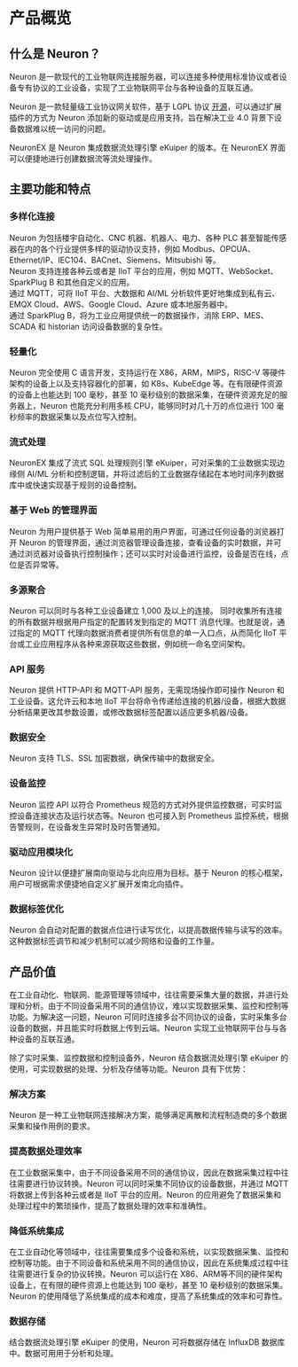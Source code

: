 # 产品概览

## 什么是 Neuron？

Neuron 是一款现代的工业物联网连接服务器，可以连接多种使用标准协议或者设备专有协议的工业设备，实现了工业物联网平台与各种设备的互联互通。

Neuron 是一款轻量级工业协议网关软件，基于 LGPL 协议 [开源](https://github.com/emqx/neuron)，可以通过扩展插件的方式为 Neuron 添加新的驱动或是应用支持。旨在解决工业 4.0 背景下设备数据难以统一访问的问题。

NeuronEX 是 Neuron 集成数据流处理引擎 eKuiper 的版本。在 NeuronEX 界面可以便捷地进行创建数据流等流处理操作。

## 主要功能和特点

### 多样化连接

Neuron 为包括楼宇自动化、CNC 机器、机器人、电力、各种 PLC 甚至智能传感器在内的各个行业提供多样的驱动协议支持，例如 Modbus、OPCUA、Ethernet/IP、IEC104、BACnet、Siemens、Mitsubishi 等。<br />
Neuron 支持连接各种云或者是 IIoT 平台的应用，例如 MQTT、WebSocket、SparkPlug B 和其他自定义的应用。<br />
通过 MQTT，可将 IIoT 平台、大数据和 AI/ML 分析软件更好地集成到私有云、EMQX Cloud、AWS、Google Cloud、Azure 或本地服务器中。<br />
通过 SparkPlug B，将为工业应用提供统一的数据操作，消除 ERP、MES、SCADA 和 historian 访问设备数据的复杂性。

### 轻量化

Neuron 完全使用 C 语言开发，支持运行在 X86，ARM，MIPS，RISC-V 等硬件架构的设备上以及支持容器化的部署，如 K8s、KubeEdge 等。在有限硬件资源的设备上也能达到 100 毫秒，甚至 10 毫秒级别的数据采集，在硬件资源充足的服务器上，Neuron 也能充分利用多核 CPU，能够同时对几十万的点位进行 100 毫秒频率的数据采集以及点位写入控制。

### 流式处理

NeuronEX 集成了流式 SQL 处理规则引擎 eKuiper，可对采集的工业数据实现边缘侧 AI/ML 分析和控制逻辑，并将过滤后的工业数据存储起在本地时间序列数据库中或快速实现基于规则的设备控制。

### 基于 Web 的管理界面

Neuron 为用户提供基于 Web 简单易用的用户界面，可通过任何设备的浏览器打开 Neuron 的管理界面，通过浏览器管理设备连接，查看设备的实时数据，并可通过浏览器对设备执行控制操作；还可以实时对设备进行监控，设备是否在线，点位是否异常等。 

### 多源聚合

Neuron 可以同时与各种工业设备建立 1,000 及以上的连接。 同时收集所有连接的所有数据并根据用户指定的配置转发到指定的 MQTT 消息代理。也就是说，通过指定的 MQTT 代理向数据消费者提供所有信息的单一入口点，从而简化 IIoT 平台或工业应用程序从各种来源获取这些数据，例如统一命名空间架构。

### API 服务

Neuron 提供 HTTP-API 和 MQTT-API 服务，无需现场操作即可操作 Neuron 和工业设备。这允许云和本地 IIoT 平台将命令传递给连接的机器/设备，根据大数据分析结果更改其参数设置，或修改数据标签配置以适应更多机器/设备。

### 数据安全

Neuron 支持 TLS、SSL 加密数据，确保传输中的数据安全。

### 设备监控

Neuron 监控 API 以符合 Prometheus 规范的方式对外提供监控数据，可实时监控设备连接状态及运行状态等。Neuron 也可接入到 Prometheus 监控系统，根据告警规则，在设备发生异常时及时告警通知。

### 驱动应用模块化

Neuron 设计以便捷扩展南向驱动与北向应用为目标。基于 Neuron 的核心框架，用户可根据需求便捷地自定义扩展开发南北向插件。

### 数据标签优化

Neuron 会自动对配置的数据点位进行读写优化，以提高数据传输与读写的效率。这种数据标签调节和减少机制可以减少网络和设备的工作量。

## 产品价值

在工业自动化、物联网、能源管理等领域中，往往需要采集大量的数据，并进行处理和分析。由于不同设备采用不同的通信协议，难以实现数据采集、监控和控制等功能。为解决这一问题，Neuron 可同时连接多台不同协议的设备，实时采集多台设备的数据，并且能实时将数据上传到云端。Neuron 实现工业物联网平台与与各种设备的互联互通。

除了实时采集、监控数据和控制设备外，Neuron 结合数据流处理引擎 eKuiper 的使用，可实现数据的处理、分析及存储等功能。Neuron 具有下优势： 

### 解决方案

Neuron 是一种工业物联网连接解决方案，能够满足离散和流程制造商的多个数据采集和操作用例的要求。

### 提高数据处理效率

在工业数据采集中，由于不同设备采用不同的通信协议，因此在数据采集过程中往往需要进行协议转换。Neuron 可以同时采集不同协议的设备数据，并通过 MQTT 将数据上传到各种云或者是 IIoT 平台的应用。Neuron 的应用避免了数据采集和处理过程中的繁琐操作，提高了数据处理的效率和准确性。

### 降低系统集成

在工业自动化等领域中，往往需要集成多个设备和系统，以实现数据采集、监控和控制等功能。由于不同设备和系统采用不同的通信协议，因此在系统集成过程中往往需要进行复杂的协议转换。Neuron 可以运行在 X86、ARM等不同的硬件架构设备上，在有限的硬件资源上也能达到 100 毫秒，甚至 10 毫秒级别的数据采集。Neuron 的使用降低了系统集成的成本和难度，提高了系统集成的效率和可靠性。

### 数据存储

结合数据流处理引擎 eKuiper 的使用，Neuron 可将数据存储在 InfluxDB 数据库中。数据可用用于分析和处理。
